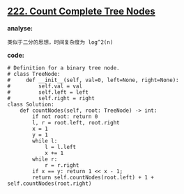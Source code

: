 ## [222. Count Complete Tree Nodes](https://leetcode-cn.com/problems/count-complete-tree-nodes/)

**analyse:**

```
类似于二分的思想，时间复杂度为 log^2(n)
```



**code:**

```python3
# Definition for a binary tree node.
# class TreeNode:
#     def __init__(self, val=0, left=None, right=None):
#         self.val = val
#         self.left = left
#         self.right = right
class Solution:
    def countNodes(self, root: TreeNode) -> int:
        if not root: return 0
        l, r = root.left, root.right
        x = 1
        y = 1
        while l:
            l = l.left
            x += 1
        while r: 
            r = r.right
        if x == y: return 1 << x - 1;
        return self.countNodes(root.left) + 1 + self.countNodes(root.right)

```


